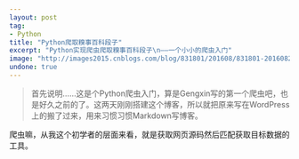 ```yaml
---
layout: post
tag:
- Python
title: "Python爬取糗事百科段子"
excerpt: "Python实现爬虫爬取糗事百科段子\n——一个小小的爬虫入门"
image: "http://images2015.cnblogs.com/blog/831801/201608/831801-20160825075104011-734406485.jpg"
undone: true
---
```


> 首先说明……这是个Python爬虫入门，算是Gengxin写的第一个爬虫吧，也是好久之前的了。这两天刚刚搭建这个博客，所以就把原来写在WordPress上的搬了过来，用来习惯习惯Markdown写博客。

爬虫嘛，从我这个初学者的层面来看，就是获取网页源码然后匹配获取目标数据的工具。
